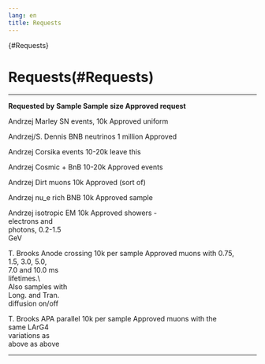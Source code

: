 ```yaml
---
lang: en
title: Requests
---
```


{#Requests}

Requests(#Requests)
====================================

  ----------------- ----------------- ----------------- -----------------
  **Requested by**  **Sample          **Sample size**   **Approved**
                    request**                           

  Andrzej           Marley SN events, 10k               Approved
                    uniform                             

  Andrzej/S. Dennis BNB neutrinos     1 million         Approved

  Andrzej           Corsika events    10-20k            leave this

  Andrzej           Cosmic + BnB      10-20k            Approved
                    events                              

  Andrzej           Dirt muons        10k               Approved (sort
                                                        of)

  Andrzej           nu\_e rich BNB    10k               Approved
                    sample                              

  Andrzej           isotropic EM      10k               Approved
                    showers -                           
                    electrons and                       
                    photons, 0.2-1.5                    
                    GeV                                 

  T. Brooks         Anode crossing    10k per sample    Approved
                    muons with 0.75,                    
                    1.5, 3.0, 5.0,                      
                    7.0 and 10.0 ms                     
                    lifetimes.\                         
                    Also samples with                   
                    Long. and Tran.                     
                    diffusion on/off                    

  T. Brooks         APA parallel      10k per sample    Approved
                    muons with the                      
                    same LArG4                          
                    variations as                       
                    above as above                      
  ----------------- ----------------- ----------------- -----------------
